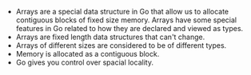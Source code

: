 - Arrays are a special data structure in Go that allow us to allocate contiguous blocks of fixed size memory. Arrays have some special features in Go related to how they are declared and viewed as types.
- Arrays are fixed length data structures that can't change.
- Arrays of different sizes are considered to be of different types.
- Memory is allocated as a contiguous block.
- Go gives you control over spacial locality.